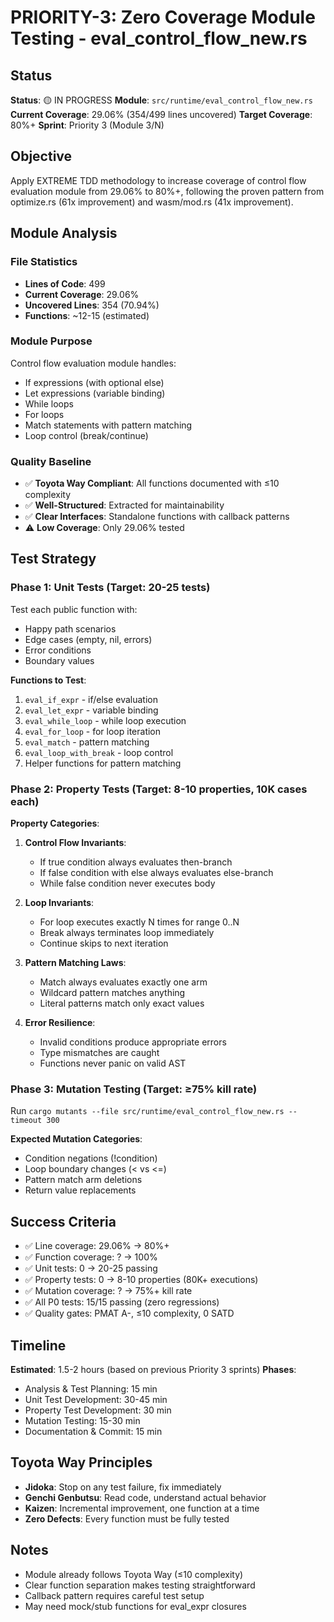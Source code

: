 # PRIORITY-3: Zero Coverage Module Testing - eval_control_flow_new.rs

## Status
**Status**: 🟡 IN PROGRESS
**Module**: `src/runtime/eval_control_flow_new.rs`
**Current Coverage**: 29.06% (354/499 lines uncovered)
**Target Coverage**: 80%+
**Sprint**: Priority 3 (Module 3/N)

## Objective
Apply EXTREME TDD methodology to increase coverage of control flow evaluation module from 29.06% to 80%+, following the proven pattern from optimize.rs (61x improvement) and wasm/mod.rs (41x improvement).

## Module Analysis

### File Statistics
- **Lines of Code**: 499
- **Current Coverage**: 29.06%
- **Uncovered Lines**: 354 (70.94%)
- **Functions**: ~12-15 (estimated)

### Module Purpose
Control flow evaluation module handles:
- If expressions (with optional else)
- Let expressions (variable binding)
- While loops
- For loops
- Match statements with pattern matching
- Loop control (break/continue)

### Quality Baseline
- ✅ **Toyota Way Compliant**: All functions documented with ≤10 complexity
- ✅ **Well-Structured**: Extracted for maintainability
- ✅ **Clear Interfaces**: Standalone functions with callback patterns
- ⚠️ **Low Coverage**: Only 29.06% tested

## Test Strategy

### Phase 1: Unit Tests (Target: 20-25 tests)
Test each public function with:
- Happy path scenarios
- Edge cases (empty, nil, errors)
- Error conditions
- Boundary values

**Functions to Test**:
1. `eval_if_expr` - if/else evaluation
2. `eval_let_expr` - variable binding
3. `eval_while_loop` - while loop execution
4. `eval_for_loop` - for loop iteration
5. `eval_match` - pattern matching
6. `eval_loop_with_break` - loop control
7. Helper functions for pattern matching

### Phase 2: Property Tests (Target: 8-10 properties, 10K cases each)
**Property Categories**:
1. **Control Flow Invariants**:
   - If true condition always evaluates then-branch
   - If false condition with else always evaluates else-branch
   - While false condition never executes body

2. **Loop Invariants**:
   - For loop executes exactly N times for range 0..N
   - Break always terminates loop immediately
   - Continue skips to next iteration

3. **Pattern Matching Laws**:
   - Match always evaluates exactly one arm
   - Wildcard pattern matches anything
   - Literal patterns match only exact values

4. **Error Resilience**:
   - Invalid conditions produce appropriate errors
   - Type mismatches are caught
   - Functions never panic on valid AST

### Phase 3: Mutation Testing (Target: ≥75% kill rate)
Run `cargo mutants --file src/runtime/eval_control_flow_new.rs --timeout 300`

**Expected Mutation Categories**:
- Condition negations (!condition)
- Loop boundary changes (< vs <=)
- Pattern match arm deletions
- Return value replacements

## Success Criteria
- ✅ Line coverage: 29.06% → 80%+
- ✅ Function coverage: ? → 100%
- ✅ Unit tests: 0 → 20-25 passing
- ✅ Property tests: 0 → 8-10 properties (80K+ executions)
- ✅ Mutation coverage: ? → 75%+ kill rate
- ✅ All P0 tests: 15/15 passing (zero regressions)
- ✅ Quality gates: PMAT A-, ≤10 complexity, 0 SATD

## Timeline
**Estimated**: 1.5-2 hours (based on previous Priority 3 sprints)
**Phases**:
- Analysis & Test Planning: 15 min
- Unit Test Development: 30-45 min
- Property Test Development: 30 min
- Mutation Testing: 15-30 min
- Documentation & Commit: 15 min

## Toyota Way Principles
- **Jidoka**: Stop on any test failure, fix immediately
- **Genchi Genbutsu**: Read code, understand actual behavior
- **Kaizen**: Incremental improvement, one function at a time
- **Zero Defects**: Every function must be fully tested

## Notes
- Module already follows Toyota Way (≤10 complexity)
- Clear function separation makes testing straightforward
- Callback pattern requires careful test setup
- May need mock/stub functions for eval_expr closures
